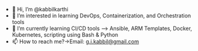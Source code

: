 - 👋 Hi, I’m @kabbilkarthi         
- 👀 I’m interested in learning DevOps, Containerization, and Orchestration tools
- 🌱 I’m currently learning CI/CD tools --> Ansible, ARM Templates, Docker, Kubernetes, scripting using Bash & Python 
- 📫 How to reach me?->Email: g.i.kabbil@gmail.com

<!---
kabbilkarthi/kabbilkarthi is a ✨ special ✨ repository because its `README.md` (this file) appears on your GitHub profile.
You can click the Preview link to take a look at your changes.
--->
